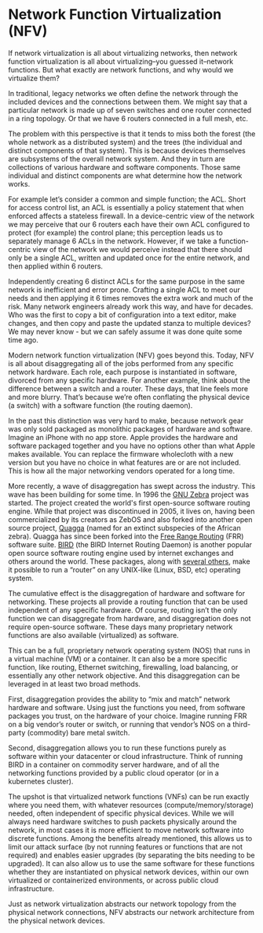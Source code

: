 # Network Function Virtualization (NFV)

If network virtualization is all about virtualizing networks, then network function virtualization is all about virtualizing–you guessed it–network functions. But what exactly are network functions, and why would we virtualize them?

In traditional, legacy networks we often define the network through the included devices and the connections between them. We might say that a particular network is made up of seven switches and one router connected in a ring topology. Or that we have 6 routers connected in a full mesh, etc.

The problem with this perspective is that it tends to miss both the forest (the whole network as a distributed system) and the trees (the individual and distinct components of that system). This is because devices themselves are subsystems of the overall network system. And they in turn are collections of various hardware and software components. Those same individual and distinct components are what determine how the network works.

For example let’s consider a common and simple function; the ACL. Short for access control list, an ACL is essentially a policy statement that when enforced affects a stateless firewall. In a device-centric view of the network we may perceive that our 6 routers each have their own ACL configured to protect (for example) the control plane; this perception leads us to separately manage 6 ACLs in the network. However, if we take a function-centric view of the network we would perceive instead that there should only be a single ACL, written and updated once for the entire network, and then applied within 6 routers.

Independently creating 6 distinct ACLs for the same purpose in the same network is inefficient and error prone. Crafting a single ACL to meet our needs and then applying it 6 times removes the extra work and much of the risk. Many network engineers already work this way, and have for decades. Who was the first to copy a bit of configuration into a text editor, make changes, and then copy and paste the updated stanza to multiple devices? We may never know - but we can safely assume it was done quite some time ago.

Modern network function virtualization (NFV) goes beyond this. Today, NFV is all about disaggregating all of the jobs performed from any specific network hardware. Each role, each purpose is instantiated in software, divorced from any specific hardware. For another example, think about the difference between a switch and a router. These days, that line feels more and more blurry. That’s because we’re often conflating the physical device (a switch) with a software function (the routing daemon).

In the past this distinction was very hard to make, because network gear was only sold packaged as monolithic packages of hardware and software. Imagine an iPhone with no app store. Apple provides the hardware and software packaged together and you have no options other than what Apple makes available. You can replace the firmware wholecloth with a new version but you have no choice in what features are or are not included. This is how all the major networking vendors operated for a long time.

More recently, a wave of disaggregation has swept across the industry. This wave has been building for some time. In 1996 the [GNU Zebra](https://en.wikipedia.org/wiki/GNU_Zebra) project was started. The project created the world's first open-source software routing engine. While that project was discontinued in 2005, it lives on, having been commercialized by its creators as ZebOS and also forked into another open source project, [Quagga](https://github.com/Quagga/quagga) (named for an extinct subspecies of the African zebra). Quagga has since been forked into the [Free Range Routing](https://github.com/FRRouting/frr) (FRR) software suite. [BIRD](https://gitlab.nic.cz/labs/bird/tree/master) (the BIRD Internet Routing Daemon) is another popular open source software routing engine used by internet exchanges and others around the world. These packages, along with [several others](https://en.wikipedia.org/wiki/List_of_open-source_routing_platforms), make it possible to run a “router” on any UNIX-like (Linux, BSD, etc) operating system.

The cumulative effect is the disaggregation of hardware and software for networking. These projects all provide a routing function that can be used independent of any specific hardware. Of course, routing isn’t the only function we can disaggregate from hardware, and disaggregation does not require open-source software. These days many proprietary network functions are also available (virtualized) as software.

This can be a full, proprietary network operating system (NOS) that runs in a virtual machine (VM) or a container. It can also be a more specific function, like routing, Ethernet switching, firewalling, load balancing, or essentially any other network objective. And this disaggregation can be leveraged in at least two broad methods.

First, disaggregation provides the ability to “mix and match” network hardware and software. Using just the functions you need, from software packages you trust, on the hardware of your choice. Imagine running FRR on a big vendor’s router or switch, or running that vendor’s NOS on a third-party (commodity) bare metal switch. 

Second, disaggregation allows you to run these functions purely as software within your datacenter or cloud infrastructure. Think of running BIRD in a container on commodity server hardware, and of all the networking functions provided by a public cloud operator (or in a kubernetes cluster).

The upshot is that virtualized network functions (VNFs) can be run exactly where you need them, with whatever resources (compute/memory/storage) needed, often independent of specific physical devices. While we will always need hardware switches to push packets physically around the network, in most cases it is more efficient to move network software into discrete functions. Among the benefits already mentioned, this allows us to limit our attack surface (by not running features or functions that are not required) and enables easier upgrades (by separating the bits needing to be upgraded). It can also allow us to use the same software for these functions whether they are instantiated on physical network devices, within our own virtualized or containerized environments, or across public cloud infrastructure.

Just as network virtualization abstracts our network topology from the physical network connections, NFV abstracts our network architecture from the physical network devices.
